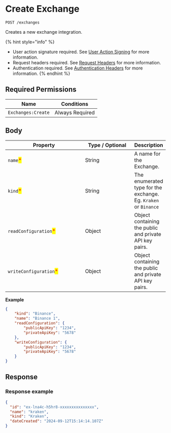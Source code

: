 # Create Exchange

`POST /exchanges`

Creates a new exchange integration.

{% hint style="info" %}
* User action signature required. See [User Action Signing](../../../api-docs/authentication/user-action-signing/) for more information.
* Request headers required. See [Request Headers](../../../getting-started/request-headers.md) for more information.
* Authentication required. See [Authentication Headers](../../../getting-started/request-headers.md#authentication-headers) for more information.
{% endhint %}

## Required Permissions

| Name               | Conditions      |
| ------------------ | --------------- |
| `Exchanges:Create` | Always Required |

## Body <a href="#request-body" id="request-body"></a>

<table><thead><tr><th width="252">Property</th><th width="165">Type / Optional</th><th>Description</th></tr></thead><tbody><tr><td><code>name</code><mark style="color:red;">*</mark></td><td>String</td><td>A name for the Exchange.</td></tr><tr><td><code>kind</code><mark style="color:red;">*</mark></td><td>String</td><td>The enumerated type for the exchange. Eg. <code>Kraken</code> or <code>Binance</code></td></tr><tr><td><code>readConfiguration</code><mark style="color:red;">*</mark></td><td>Object</td><td>Object containing the public and private API key pairs.</td></tr><tr><td><code>writeConfiguration</code><mark style="color:red;">*</mark></td><td>Object</td><td>Object containing the public and private API key pairs.</td></tr></tbody></table>

**Example**

```json
{
    "kind": "Binance",
    "name": "Binance 1",
    "readConfiguration": {
        "publicApiKey": "1234",
        "privateApiKey": "5678"
    },
    "writeConfiguration": {
        "publicApiKey": "1234",
        "privateApiKey": "5678"
    }
}
```

## Response <a href="#response" id="response"></a>

### Response example <a href="#response-example" id="response-example"></a>

```json
{
  "id": "ex-lna4c-h5hr8-xxxxxxxxxxxxxxx",
  "name": "kraken",
  "kind": "Kraken",
  "dateCreated": "2024-09-12T15:14:14.107Z"
}
```
